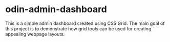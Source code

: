# odin-admin-dashboard
This is a simple admin dashboard created using CSS Grid.  The main goal of this project is to demonstrate how grid tools can be used for creating appealing webpage layouts.
